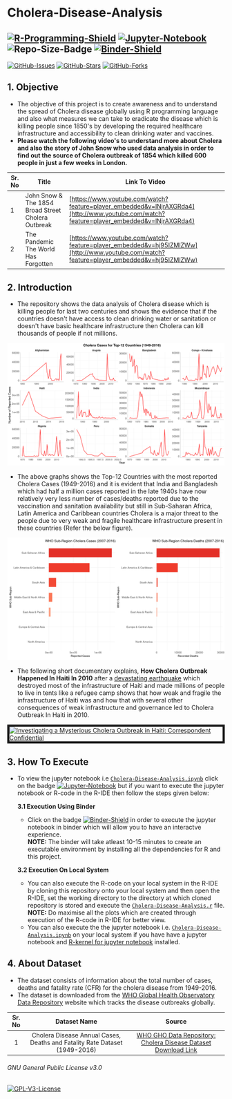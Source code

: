 # Cholera-Disease-Analysis  
[![R-Programming-Shield](https://img.shields.io/badge/R-276DC3?style=for-the-badge&logo=r&logoColor=white)](https://github.com/strikersps/Cholera-Disease-Analysis/blob/main/Cholera-Disease-Analysis.r)
[![Jupyter-Notebook](https://img.shields.io/badge/Jupyter-F37626.svg?&style=for-the-badge&logo=Jupyter&logoColor=white)](https://nbviewer.jupyter.org/github/strikersps/Cholera-Disease-Analysis/blob/main/Cholera-Disease-Analysis.ipynb) 
![Repo-Size-Badge](https://img.shields.io/github/repo-size/strikersps/Cholera-Disease-Analysis?color=%23FF0000&style=for-the-badge)
[![Binder-Shield](https://mybinder.org/badge_logo.svg)](https://mybinder.org/v2/gh/strikersps/Cholera-Disease-Analysis/HEAD)  
------------------------------------------------------------------------------------------------------------------------------------------------------------------
[![GitHub-Issues](https://img.shields.io/github/issues/strikersps/Cholera-Disease-Analysis?style=flat-square)](https://github.com/strikersps/Cholera-Disease-Analysis/issues)
[![GitHub-Stars](https://img.shields.io/github/stars/strikersps/Cholera-Disease-Analysis?style=flat-square )](https://github.com/strikersps/Cholera-Disease-Analysis/stargazers)
[![GitHub-Forks](https://img.shields.io/github/forks/strikersps/Cholera-Disease-Analysis?style=flat-square)](https://github.com/strikersps/Cholera-Disease-Analysis/network/members)  

## 1. Objective  
- The objective of this project is to create awareness and to understand the spread of Cholera disease globally using R programming language and also what measures we can take to eradicate the disease which is killing people since 1850's by developing the required healthcare infrastructure and accessibility to clean drinking water and vaccines.  
- **Please watch the following video's to understand more about Cholera and also the story of John Snow who used data analysis in order to find out the source of Cholera outbreak of 1854 which killed 600 people in just a few weeks in London.**  

| Sr. No | Title | Link To Video|
|--------|-------|--------------|
|1| John Snow & The 1854 Broad Street Cholera Outbreak | [https://www.youtube.com/watch?feature=player_embedded&v=lNjrAXGRda4](http://www.youtube.com/watch?feature=player_embedded&v=lNjrAXGRda4) |
|2| The Pandemic The World Has Forgotten | [https://www.youtube.com/watch?feature=player_embedded&v=hj95IZMlZWw](http://www.youtube.com/watch?feature=player_embedded&v=hj95IZMlZWw)|

## 2. Introduction  
- The repository shows the data analysis of Cholera disease which is killing people for last two centuries and shows the evidence that if the countries doesn't have access to clean drinking water or sanitation or doesn't have basic healthcare infrastructure then Cholera can kill thousands of people if not millions.  

![Top-12 Countries With Most Cholera Cases Reported](https://github.com/strikersps/Cholera-Disease-Analysis/blob/main/Cholera-Cases-Top-12-Countries.png)  
- The above graphs shows the Top-12 Countries with the most reported Cholera Cases (1949-2016) and it is evident that India and Bangladesh which had half a million cases reported in the late 1940s have now relatively very less number of cases/deaths reported due to the vaccination and sanitation availability but still in Sub-Saharan Africa, Latin America and Caribbean countries Cholera is a major threat to the people due to very weak and fragile healthcare infrastructure present in these countries (Refer the below figure).  

![WHO-Subregion With Most Number of Cholera Cases Reported (2007-2016)](https://github.com/strikersps/Cholera-Disease-Analysis/blob/main/Cholera-Cases-and-Deaths-Last-10-Years.png)  

- The following short documentary explains, **How Cholera Outbreak Happened In Haiti In 2010** after a [devastating earthquake](https://www.history.com/this-day-in-history/massive-earthquake-strikes-haiti) which destroyed most of the infrastructure of Haiti and made millions of people to live in tents like a refugee camp shows that how weak and fragile the infrastructure of Haiti was and how that with several other consequences of weak infrastructure and governance led to Cholera Outbreak In Haiti in 2010.  

<a href="http://www.youtube.com/watch?feature=player_embedded&v=Xx4sQ0oeU9Q
" target="_blank"><img src="http://img.youtube.com/vi/Xx4sQ0oeU9Q/0.jpg" 
alt="Investigating a Mysterious Cholera Outbreak in Haiti: Correspondent Confidential" width="1024" height="720" border="5" /></a>

## 3. How To Execute  
- To view the jupyter notebook i.e [`Cholera-Disease-Analysis.ipynb`](https://github.com/strikersps/Cholera-Disease-Analysis/blob/main/Cholera-Disease-Analysis.ipynb) click on the badge [![Jupyter-Notebook](https://img.shields.io/badge/Jupyter-F37626.svg?&style=for-the-badge&logo=Jupyter&logoColor=white)](https://nbviewer.jupyter.org/github/strikersps/Cholera-Disease-Analysis/blob/main/Cholera-Disease-Analysis.ipynb) but if you want to execute the jupyter notebook or R-code in the R-IDE then follow the steps given below:

  **3.1 Execution Using Binder**  
    - Click on the badge [![Binder-Shield](https://mybinder.org/badge_logo.svg)](https://mybinder.org/v2/gh/strikersps/Cholera-Disease-Analysis/HEAD) in order to execute the jupyter notebook in binder which will allow you to have an interactve experience.  
      **NOTE:** The binder will take atleast 10-15 minutes to create an executable environment by installing all the dependencies for R and this project.    
      
  **3.2 Execution On Local System**  
    - You can also execute the R-code on your local system in the R-IDE by cloning this repository onto your local system and then open the R-IDE, set the working directory to the directory at which cloned repository is stored and execute the [`Cholera-Disease-Analysis.r`](https://github.com/strikersps/Cholera-Disease-Analysis/blob/main/Cholera-Disease-Analysis.r) file.  
      **NOTE:** Do maximise all the plots which are created through execution of the R-code in R-IDE for better view.  
    - You can also execute the the jupyter notebook i.e. [`Cholera-Disease-Analysis.ipynb`](https://github.com/strikersps/Cholera-Disease-Analysis/blob/main/Cholera-Disease-Analysis.ipynb) on your local system if you have have a jupyter notebook and [R-kernel for jupyter notebook](https://github.com/IRkernel/IRkernoo) installed.

## 4. About Dataset  
- The dataset consists of information about the total number of cases, deaths and fatality rate (CFR) for the cholera disease from 1949-2016.  
- The dataset is downloaded from the [WHO Global Health Observatory Data Repository](https://apps.who.int/gho/data/node.resources) website which tracks the disease outbreaks globally.    

| Sr. No | Dataset Name | Source |  
|:-----:|:-------------:|:--------:|
| 1 | Cholera Disease Annual Cases, Deaths and Fatality Rate Dataset (1949-2016) | [WHO GHO Data Repository: Cholera Disease Dataset Download Link](https://apps.who.int/gho/data/node.main.174?lang=en) |  

###### GNU General Public License v3.0 
[![GPL-V3-License](https://img.shields.io/github/license/strikersps/Cholera-Disease-Analysis?color=red&style=for-the-badge)](https://github.com/strikersps/Cholera-Disease-Analysis/blob/main/LICENSE)
